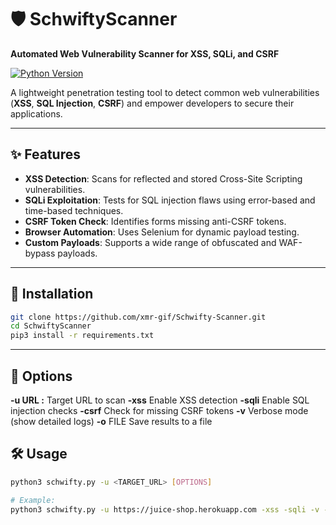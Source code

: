 # 🛡️ SchwiftyScanner  
**Automated Web Vulnerability Scanner for XSS, SQLi, and CSRF**  


[![Python Version](https://img.shields.io/badge/Python-3.10%2B-yellowgreen)](https://www.python.org/)  

A lightweight penetration testing tool to detect common web vulnerabilities (**XSS**, **SQL Injection**, **CSRF**) and empower developers to secure their applications.  

---

## ✨ Features  
- **XSS Detection**: Scans for reflected and stored Cross-Site Scripting vulnerabilities.  
- **SQLi Exploitation**: Tests for SQL injection flaws using error-based and time-based techniques.  
- **CSRF Token Check**: Identifies forms missing anti-CSRF tokens.  
- **Browser Automation**: Uses Selenium for dynamic payload testing.  
- **Custom Payloads**: Supports a wide range of obfuscated and WAF-bypass payloads.  

---

## 🚀 Installation  
```bash  
git clone https://github.com/xmr-gif/Schwifty-Scanner.git 
cd SchwiftyScanner  
pip3 install -r requirements.txt

```
---

## 🔧 Options

**-u URL :** 	Target URL to scan
**-xss**	Enable XSS detection
**-sqli**	Enable SQL injection checks
**-csrf**	Check for missing CSRF tokens
**-v**	Verbose mode (show detailed logs)
**-o** FILE	Save results to a file

## 🛠️ Usage
```bash  
python3 schwifty.py -u <TARGET_URL> [OPTIONS]  

# Example:  
python3 schwifty.py -u https://juice-shop.herokuapp.com -xss -sqli -v -o report.txt  

